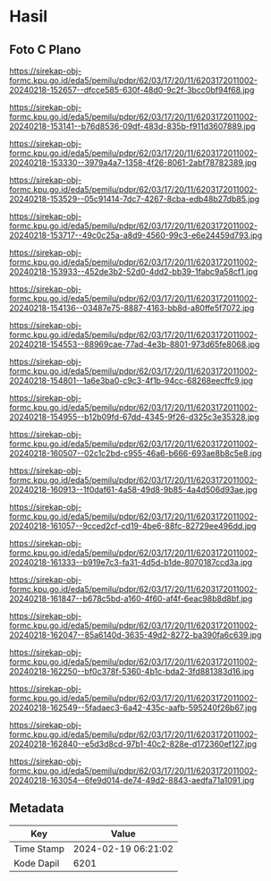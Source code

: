 # Hasil

## Foto C Plano

https://sirekap-obj-formc.kpu.go.id/eda5/pemilu/pdpr/62/03/17/20/11/6203172011002-20240218-152657--dfcce585-630f-48d0-9c2f-3bcc0bf94f68.jpg

https://sirekap-obj-formc.kpu.go.id/eda5/pemilu/pdpr/62/03/17/20/11/6203172011002-20240218-153141--b76d8536-09df-483d-835b-f911d3607889.jpg

https://sirekap-obj-formc.kpu.go.id/eda5/pemilu/pdpr/62/03/17/20/11/6203172011002-20240218-153330--3979a4a7-1358-4f26-8061-2abf78782389.jpg

https://sirekap-obj-formc.kpu.go.id/eda5/pemilu/pdpr/62/03/17/20/11/6203172011002-20240218-153529--05c91414-7dc7-4267-8cba-edb48b27db85.jpg

https://sirekap-obj-formc.kpu.go.id/eda5/pemilu/pdpr/62/03/17/20/11/6203172011002-20240218-153717--49c0c25a-a8d9-4560-99c3-e6e24459d793.jpg

https://sirekap-obj-formc.kpu.go.id/eda5/pemilu/pdpr/62/03/17/20/11/6203172011002-20240218-153933--452de3b2-52d0-4dd2-bb39-1fabc9a58cf1.jpg

https://sirekap-obj-formc.kpu.go.id/eda5/pemilu/pdpr/62/03/17/20/11/6203172011002-20240218-154136--03487e75-8887-4163-bb8d-a80ffe5f7072.jpg

https://sirekap-obj-formc.kpu.go.id/eda5/pemilu/pdpr/62/03/17/20/11/6203172011002-20240218-154553--88969cae-77ad-4e3b-8801-973d65fe8068.jpg

https://sirekap-obj-formc.kpu.go.id/eda5/pemilu/pdpr/62/03/17/20/11/6203172011002-20240218-154801--1a6e3ba0-c9c3-4f1b-94cc-68268eecffc9.jpg

https://sirekap-obj-formc.kpu.go.id/eda5/pemilu/pdpr/62/03/17/20/11/6203172011002-20240218-154955--b12b09fd-67dd-4345-9f26-d325c3e35328.jpg

https://sirekap-obj-formc.kpu.go.id/eda5/pemilu/pdpr/62/03/17/20/11/6203172011002-20240218-160507--02c1c2bd-c955-46a6-b666-693ae8b8c5e8.jpg

https://sirekap-obj-formc.kpu.go.id/eda5/pemilu/pdpr/62/03/17/20/11/6203172011002-20240218-160913--1f0daf61-4a58-49d8-9b85-4a4d506d93ae.jpg

https://sirekap-obj-formc.kpu.go.id/eda5/pemilu/pdpr/62/03/17/20/11/6203172011002-20240218-161057--9cced2cf-cd19-4be6-88fc-82729ee496dd.jpg

https://sirekap-obj-formc.kpu.go.id/eda5/pemilu/pdpr/62/03/17/20/11/6203172011002-20240218-161333--b919e7c3-fa31-4d5d-b1de-8070187ccd3a.jpg

https://sirekap-obj-formc.kpu.go.id/eda5/pemilu/pdpr/62/03/17/20/11/6203172011002-20240218-161847--b678c5bd-a160-4f60-af4f-6eac98b8d8bf.jpg

https://sirekap-obj-formc.kpu.go.id/eda5/pemilu/pdpr/62/03/17/20/11/6203172011002-20240218-162047--85a6140d-3635-49d2-8272-ba390fa6c639.jpg

https://sirekap-obj-formc.kpu.go.id/eda5/pemilu/pdpr/62/03/17/20/11/6203172011002-20240218-162250--bf0c378f-5360-4b1c-bda2-3fd881383d16.jpg

https://sirekap-obj-formc.kpu.go.id/eda5/pemilu/pdpr/62/03/17/20/11/6203172011002-20240218-162549--5fadaec3-6a42-435c-aafb-595240f26b67.jpg

https://sirekap-obj-formc.kpu.go.id/eda5/pemilu/pdpr/62/03/17/20/11/6203172011002-20240218-162840--e5d3d8cd-97b1-40c2-828e-d172360ef127.jpg

https://sirekap-obj-formc.kpu.go.id/eda5/pemilu/pdpr/62/03/17/20/11/6203172011002-20240218-163054--6fe9d014-de74-49d2-8843-aedfa71a1091.jpg


## Metadata

| Key        | Value               |
| ---------- | ------------------- |
| Time Stamp | 2024-02-19 06:21:02 |
| Kode Dapil | 6201                |



